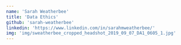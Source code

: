 ```yaml
---
name: 'Sarah Weatherbee'
title: 'Data Ethics'
github: 'sarah-weatherbee'
linkedin: 'https://www.linkedin.com/in/sarahmweatherbee/'
img: 'img/sweatherbee_cropped_headshot_2019_09_07_DA1_0605_1.jpg'
---
```

